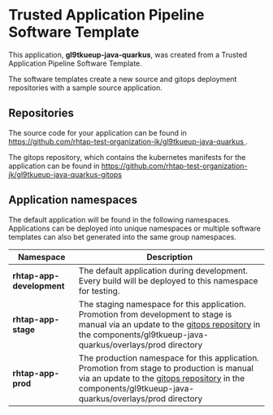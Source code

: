 # Trusted Application Pipeline Software Template

This application, **gl9tkueup-java-quarkus**, was created from a Trusted Application Pipeline Software Template.

The software templates create a new source and gitops deployment repositories with a sample source application. 

## Repositories

The source code for your application can be found in [https://github.com/rhtap-test-organization-jk/gl9tkueup-java-quarkus ](https://github.com/rhtap-test-organization-jk/gl9tkueup-java-quarkus ).
 
The gitops repository, which contains the kubernetes manifests for the application can be found in 
[https://github.com/rhtap-test-organization-jk/gl9tkueup-java-quarkus-gitops ](https://github.com/rhtap-test-organization-jk/gl9tkueup-java-quarkus-gitops ) 

## Application namespaces 

The default application will be found in the following namespaces. Applications can be deployed into unique namespaces or multiple software templates can also bet generated into the same group namespaces.  

|  Namespace   |  Description   |  
| -------- | -------- |   
| **rhtap-app-development** | The default application during development. Every build will be deployed to this namespace for testing. | 
| **rhtap-app-stage** | The staging namespace for this application. Promotion from development to stage is manual via an update to the [gitops repository](https://github.com/rhtap-test-organization-jk/gl9tkueup-java-quarkus-gitops ) in the components/gl9tkueup-java-quarkus/overlays/prod directory |  
| **rhtap-app-prod** | The production namespace for this application. Promotion from stage to production is manual via an update to the [gitops repository](https://github.com/rhtap-test-organization-jk/gl9tkueup-java-quarkus-gitops ) in the components/gl9tkueup-java-quarkus/overlays/prod directory | 